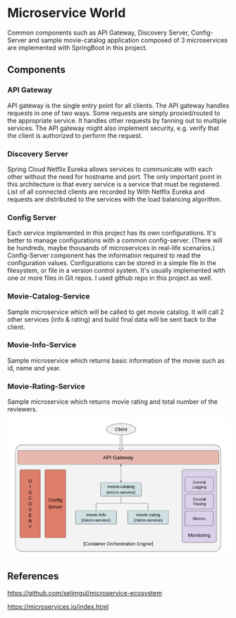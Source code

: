 # Microservice World

Common components such as API Gateway, Discovery Server, Config-Server and sample movie-catalog application composed of 3 microservices are implemented with SpringBoot in this project.

## Components

### API Gateway
API gateway is the single entry point for all clients. The API gateway handles requests in one of two ways.
Some requests are simply proxied/routed to the appropriate service. It handles other requests by fanning out to multiple services.
The API gateway might also implement security, e.g. verify that the client is authorized to perform the request.

### Discovery Server
Spring Cloud Netflix Eureka allows services to communicate with each other without the need for hostname and port.
The only important point in this architecture is that every service is a service that must be registered.
List of all connected clients are recorded by With Netflix Eureka and requests are distributed to the services with the load balancing algorithm.

### Config Server
Each service implemented in this project has its own configurations. It's better to manage configurations with a common config-server. (There will be hundreds, maybe thousands of microservices in real-life scenarios.)
Config-Server component has the information required to read the configuration values. Configurations can be stored in a simple file in the filesystem, or file in a version control system. It's usually implemented with one or more files in Git repos.
I used github repo in this project as well.

### Movie-Catalog-Service
Sample microservice which will be called to get movie catalog. It will call 2 other services (info & rating) and build final data will be sent back to the client.

### Movie-Info-Service
Sample microservice which returns basic information of the movie such as id, name and year.

### Movie-Rating-Service
Sample microservice which returns movie rating and total number of the reviewers.

![plot](./_images/msworld-architecture.png)


## References
https://github.com/selimgul/microservice-ecosystem

https://microservices.io/index.html
